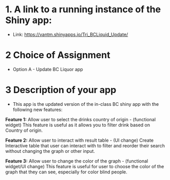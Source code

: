 # 1. A link to a running instance of the Shiny app:

- Link:  https://vantm.shinyapps.io/Tri_BCLiquid_Update/

# 2 Choice of Assignment

- Option A - Update BC Liquor app

# 3 Description of your app
- This app is the updated version of the in-class BC shiny app with the following new features:

**Feature 1:** Allow user to select the drinks country of origin - (functional widget) This feature is useful as it allows you to filter drink based on Country of origin.

**Feature 2:** Allow user to interact with result table - (UI change) Create Interactive table that user can interact with to filter and reorder their search without changing the graph or other input.

**Feature 3:** Allow user to change the color of the graph - (functional widget/UI change) This feature is useful for user to choose the color of the graph that they can see, especially for color blind people.
